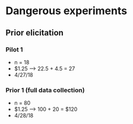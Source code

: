 # Dangerous experiments

## Prior elicitation


### Pilot 1

- n = 18
- $1.25 --> 22.5 + 4.5 = 27
- 4/27/18

### Prior 1 (full data collection)

- n = 80
- $1.25 --> 100 + 20 = $120
- 4/28/18